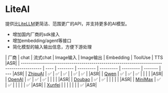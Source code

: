 # LiteAI

提供比[LiteLLM](https://github.com/BerriAI/litellm)更简洁、范围更广的API，并支持更多的AI模型。

- 增加国内厂商的sdk接入
- 增加embedding/agent等接口
- 简化模型的输入输出信息，方便下游处理

| 厂商                                                                                     | chat | 流式chat | Image输入 | Image输出 | Embedding | ToolUse | TTS |ASR|
| ---------------------------------------------------------------------------------------- | ---- | -------- | --------- | --------- | --------- | ------- | --- |ASR|
| [ZhipuAI](https://open.bigmodel.cn/dev/api#glm-4)                                           | ✅   | ✅       | ✅        |           | ✅        | ✅      |     |ASR|
| [Qwen](https://help.aliyun.com/zh/dashscope/qwen-api-details)                               | ✅   | ✅       | ✅        |           |           |         |     |ASR|
| [OpenAI](https://platform.openai.com/docs/guides/chat-completions)                          | ✅   | ✅       | ✅        |           |           |         |     |ASR|
| [Doubao](https://www.volcengine.com/docs/82379/1263482)                                     | ✅   | ✅       |           |           |           |         |     |ASR|
| [MiniMax](https://platform.minimaxi.com/document/Announcement?key=66701c5e1d57f38758d58180) | ✅   | ✅       |           |           |           |         | ✅  |ASR|
| [Xunfei](https://www.xfyun.cn/doc/asr/voicedictation/API.html) |    |       |           |           |           |         | ✅ |ASR|

